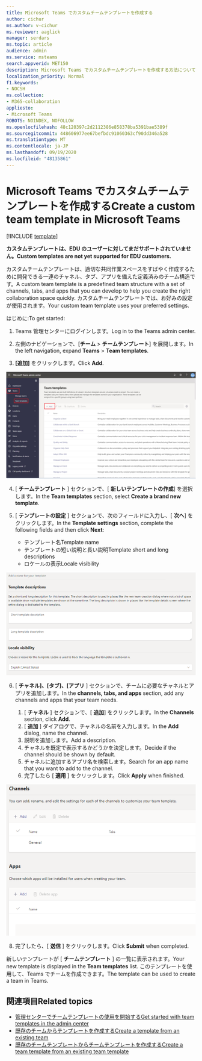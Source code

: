 ```yaml
---
title: Microsoft Teams でカスタムチームテンプレートを作成する
author: cichur
ms.author: v-cichur
ms.reviewer: aaglick
manager: serdars
ms.topic: article
audience: admin
ms.service: msteams
search.appverid: MET150
description: Microsoft Teams でカスタムチームテンプレートを作成する方法について説明します。
localization_priority: Normal
f1.keywords:
- NOCSH
ms.collection:
- M365-collaboration
appliesto:
- Microsoft Teams
ROBOTS: NOINDEX, NOFOLLOW
ms.openlocfilehash: 48c120397c2d2112386e858378ba5391bae5389f
ms.sourcegitcommit: 448606977ee67befbdc91060363cf90dd346a528
ms.translationtype: MT
ms.contentlocale: ja-JP
ms.lasthandoff: 09/19/2020
ms.locfileid: "48135861"
---
```

# <a name="create-a-custom-team-template-in-microsoft-teams"></a><span data-ttu-id="233a6-103">Microsoft Teams でカスタムチームテンプレートを作成する</span><span class="sxs-lookup"><span data-stu-id="233a6-103">Create a custom team template in Microsoft Teams</span></span>

[!INCLUDE [template](includes/preview-feature.md)]

<span data-ttu-id="233a6-104">**カスタムテンプレートは、EDU のユーザーに対してまだサポートされていません。**</span><span class="sxs-lookup"><span data-stu-id="233a6-104">**Custom templates are not yet supported for EDU customers.**</span></span>

<span data-ttu-id="233a6-105">カスタムチームテンプレートは、適切な共同作業スペースをすばやく作成するために開発できる一連のチャネル、タブ、アプリを備えた定義済みのチーム構造です。</span><span class="sxs-lookup"><span data-stu-id="233a6-105">A custom team template is a predefined team structure with a set of channels, tabs, and apps that you can develop to help you create the right collaboration space quickly.</span></span> <span data-ttu-id="233a6-106">カスタムチームテンプレートでは、お好みの設定が使用されます。</span><span class="sxs-lookup"><span data-stu-id="233a6-106">Your custom team template uses your preferred settings.</span></span>  

<span data-ttu-id="233a6-107">はじめに:</span><span class="sxs-lookup"><span data-stu-id="233a6-107">To get started:</span></span>

1. <span data-ttu-id="233a6-108">Teams 管理センターにログインします。</span><span class="sxs-lookup"><span data-stu-id="233a6-108">Log in to the Teams admin center.</span></span>

2. <span data-ttu-id="233a6-109">左側のナビゲーションで、[**チーム**  >  **チームテンプレート**] を展開します。</span><span class="sxs-lookup"><span data-stu-id="233a6-109">In the left navigation, expand **Teams** > **Team templates**.</span></span>

3. <span data-ttu-id="233a6-110">**[追加]** をクリックします。</span><span class="sxs-lookup"><span data-stu-id="233a6-110">Click **Add**.</span></span>

![[追加] が強調表示された [チームテンプレート] ダイアログの画像。](media/team-templates-new.png)

4. <span data-ttu-id="233a6-112">[ **チームテンプレート** ] セクションで、[ **新しいテンプレートの作成**] を選択します。</span><span class="sxs-lookup"><span data-stu-id="233a6-112">In the **Team templates** section, select **Create a brand new template**.</span></span>

5. <span data-ttu-id="233a6-113">[ **テンプレートの設定** ] セクションで、次のフィールドに入力し、[ **次へ**] をクリックします。</span><span class="sxs-lookup"><span data-stu-id="233a6-113">In the **Template settings** section, complete the following fields and then click **Next**:</span></span>
    - <span data-ttu-id="233a6-114">テンプレート名</span><span class="sxs-lookup"><span data-stu-id="233a6-114">Template name</span></span>
    - <span data-ttu-id="233a6-115">テンプレートの短い説明と長い説明</span><span class="sxs-lookup"><span data-stu-id="233a6-115">Template short and long descriptions</span></span>
    - <span data-ttu-id="233a6-116">ロケールの表示</span><span class="sxs-lookup"><span data-stu-id="233a6-116">Locale visibility</span></span>  

![チームテンプレートの [設定] ダイアログボックスの画像。](media/template-add-a-name.png)

6. <span data-ttu-id="233a6-118">[ **チャネル]、[タブ]、[アプリ** ] セクションで、チームに必要なチャネルとアプリを追加します。</span><span class="sxs-lookup"><span data-stu-id="233a6-118">In the **channels, tabs, and apps** section, add any channels and apps that your team needs.</span></span>

    1. <span data-ttu-id="233a6-119">[ **チャネル** ] セクションで、[ **追加**] をクリックします。</span><span class="sxs-lookup"><span data-stu-id="233a6-119">In the **Channels** section, click **Add**.</span></span>
    2. <span data-ttu-id="233a6-120">[ **追加** ] ダイアログで、チャネルの名前を入力します。</span><span class="sxs-lookup"><span data-stu-id="233a6-120">In the **Add** dialog, name the channel.</span></span>
    3. <span data-ttu-id="233a6-121">説明を追加します。</span><span class="sxs-lookup"><span data-stu-id="233a6-121">Add a description.</span></span>
    4. <span data-ttu-id="233a6-122">チャネルを既定で表示するかどうかを決定します。</span><span class="sxs-lookup"><span data-stu-id="233a6-122">Decide if the channel should be shown by default.</span></span>
    5. <span data-ttu-id="233a6-123">チャネルに追加するアプリ名を検索します。</span><span class="sxs-lookup"><span data-stu-id="233a6-123">Search for an app name that you want to add to the channel.</span></span>
    6. <span data-ttu-id="233a6-124">完了したら [ **適用** ] をクリックします。</span><span class="sxs-lookup"><span data-stu-id="233a6-124">Click **Apply** when finished.</span></span>

![チームテンプレートの [チャネル]、[タブ]、[アプリ] 画面の画像。](media/template-channels-tabs-apps.png)

8. <span data-ttu-id="233a6-126">完了したら、[ **送信** ] をクリックします。</span><span class="sxs-lookup"><span data-stu-id="233a6-126">Click **Submit** when completed.</span></span>

<span data-ttu-id="233a6-127">新しいテンプレートが [ **チームテンプレート** ] の一覧に表示されます。</span><span class="sxs-lookup"><span data-stu-id="233a6-127">Your new template is displayed in the **Team templates** list.</span></span> <span data-ttu-id="233a6-128">このテンプレートを使用して、Teams でチームを作成できます。</span><span class="sxs-lookup"><span data-stu-id="233a6-128">The template can be used to create a team in Teams.</span></span>

## <a name="related-topics"></a><span data-ttu-id="233a6-129">関連項目</span><span class="sxs-lookup"><span data-stu-id="233a6-129">Related topics</span></span>

- [<span data-ttu-id="233a6-130">管理センターでチームテンプレートの使用を開始する</span><span class="sxs-lookup"><span data-stu-id="233a6-130">Get started with team templates in the admin center</span></span>](get-started-with-teams-templates-in-the-admin-console.md)
- [<span data-ttu-id="233a6-131">既存のチームからテンプレートを作成する</span><span class="sxs-lookup"><span data-stu-id="233a6-131">Create a template from an existing team</span></span>](create-template-from-existing-team.md)
- [<span data-ttu-id="233a6-132">既存のチームテンプレートからチームテンプレートを作成する</span><span class="sxs-lookup"><span data-stu-id="233a6-132">Create a team template from an existing team template</span></span>](create-template-from-existing-template.md)
